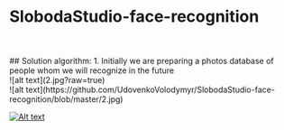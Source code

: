 # SlobodaStudio-face-recognition
<br>
<br>
## Solution algorithm:
1. Initially we are preparing a photos database of people whom we will recognize in the future<br>
![alt text](2.jpg?raw=true)
<br>
![alt text](https://github.com/UdovenkoVolodymyr/SlobodaStudio-face-recognition/blob/master/2.jpg)

[![Alt text](https://img.youtube.com/vi/8YST5EGInfE/0.jpg)](https://www.youtube.com/watch?v=8YST5EGInfE)
